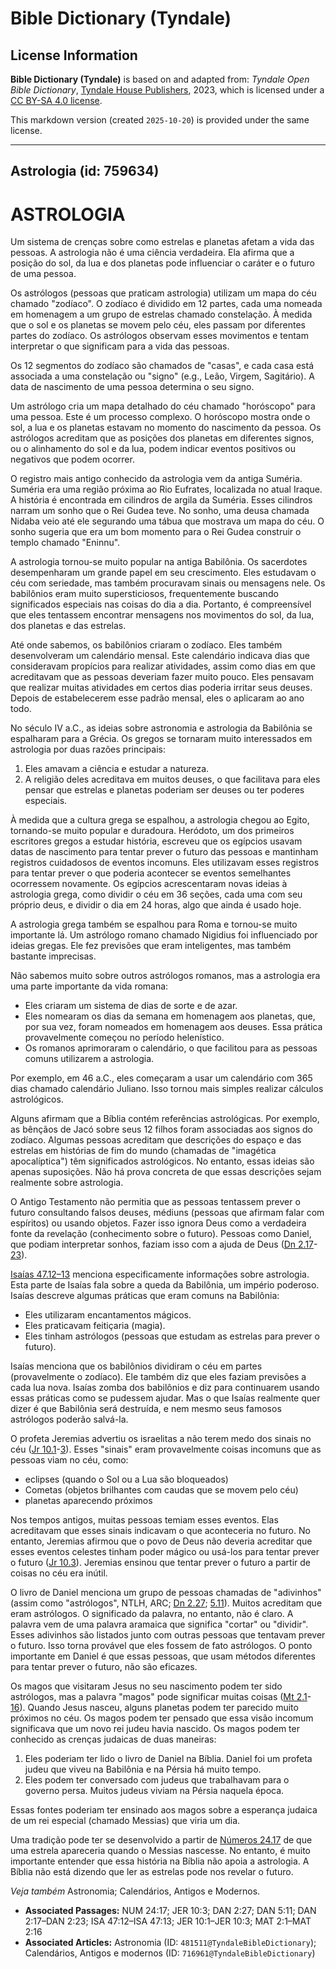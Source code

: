 # Bible Dictionary (Tyndale)

## License Information

**Bible Dictionary (Tyndale)** is based on and adapted from: _Tyndale Open Bible Dictionary_, [Tyndale House Publishers](https://tyndaleopenresources.com/), 2023, which is licensed under a [CC BY-SA 4.0 license](https://creativecommons.org/licenses/by-sa/4.0/legalcode.en).

This markdown version (created `2025-10-20`) is provided under the same license.



--------------------------------

## Astrologia (id: 759634)

ASTROLOGIA
==========

Um sistema de crenças sobre como estrelas e planetas afetam a vida das pessoas. A astrologia não é uma ciência verdadeira. Ela afirma que a posição do sol, da lua e dos planetas pode influenciar o caráter e o futuro de uma pessoa.

Os astrólogos (pessoas que praticam astrologia) utilizam um mapa do céu chamado "zodíaco". O zodíaco é dividido em 12 partes, cada uma nomeada em homenagem a um grupo de estrelas chamado constelação. À medida que o sol e os planetas se movem pelo céu, eles passam por diferentes partes do zodíaco. Os astrólogos observam esses movimentos e tentam interpretar o que significam para a vida das pessoas.

Os 12 segmentos do zodíaco são chamados de "casas", e cada casa está associada a uma constelação ou "signo" (e.g., Leão, Virgem, Sagitário). A data de nascimento de uma pessoa determina o seu signo.

Um astrólogo cria um mapa detalhado do céu chamado "horóscopo" para uma pessoa. Este é um processo complexo. O horóscopo mostra onde o sol, a lua e os planetas estavam no momento do nascimento da pessoa. Os astrólogos acreditam que as posições dos planetas em diferentes signos, ou o alinhamento do sol e da lua, podem indicar eventos positivos ou negativos que podem ocorrer.

O registro mais antigo conhecido da astrologia vem da antiga Suméria. Suméria era uma região próxima ao Rio Eufrates, localizada no atual Iraque. A história é encontrada em cilindros de argila da Suméria. Esses cilindros narram um sonho que o Rei Gudea teve. No sonho, uma deusa chamada Nidaba veio até ele segurando uma tábua que mostrava um mapa do céu. O sonho sugeria que era um bom momento para o Rei Gudea construir o templo chamado "Eninnu".

A astrologia tornou\-se muito popular na antiga Babilônia. Os sacerdotes desempenharam um grande papel em seu crescimento. Eles estudavam o céu com seriedade, mas também procuravam sinais ou mensagens nele. Os babilônios eram muito supersticiosos, frequentemente buscando significados especiais nas coisas do dia a dia. Portanto, é compreensível que eles tentassem encontrar mensagens nos movimentos do sol, da lua, dos planetas e das estrelas.

Até onde sabemos, os babilônios criaram o zodíaco. Eles também desenvolveram um calendário mensal. Este calendário indicava dias que consideravam propícios para realizar atividades, assim como dias em que acreditavam que as pessoas deveriam fazer muito pouco. Eles pensavam que realizar muitas atividades em certos dias poderia irritar seus deuses. Depois de estabelecerem esse padrão mensal, eles o aplicaram ao ano todo.

No século IV a.C., as ideias sobre astronomia e astrologia da Babilônia se espalharam para a Grécia. Os gregos se tornaram muito interessados em astrologia por duas razões principais:

1. Eles amavam a ciência e estudar a natureza.
2. A religião deles acreditava em muitos deuses, o que facilitava para eles pensar que estrelas e planetas poderiam ser deuses ou ter poderes especiais.

À medida que a cultura grega se espalhou, a astrologia chegou ao Egito, tornando\-se muito popular e duradoura. Heródoto, um dos primeiros escritores gregos a estudar história, escreveu que os egípcios usavam datas de nascimento para tentar prever o futuro das pessoas e mantinham registros cuidadosos de eventos incomuns. Eles utilizavam esses registros para tentar prever o que poderia acontecer se eventos semelhantes ocorressem novamente. Os egípcios acrescentaram novas ideias à astrologia grega, como dividir o céu em 36 seções, cada uma com seu próprio deus, e dividir o dia em 24 horas, algo que ainda é usado hoje.

A astrologia grega também se espalhou para Roma e tornou\-se muito importante lá. Um astrólogo romano chamado Nigidius foi influenciado por ideias gregas. Ele fez previsões que eram inteligentes, mas também bastante imprecisas.

Não sabemos muito sobre outros astrólogos romanos, mas a astrologia era uma parte importante da vida romana:

* Eles criaram um sistema de dias de sorte e de azar.
* Eles nomearam os dias da semana em homenagem aos planetas, que, por sua vez, foram nomeados em homenagem aos deuses. Essa prática provavelmente começou no período helenístico.
* Os romanos aprimoraram o calendário, o que facilitou para as pessoas comuns utilizarem a astrologia.

Por exemplo, em 46 a.C., eles começaram a usar um calendário com 365 dias chamado calendário Juliano. Isso tornou mais simples realizar cálculos astrológicos.

Alguns afirmam que a Bíblia contém referências astrológicas. Por exemplo, as bênçãos de Jacó sobre seus 12 filhos foram associadas aos signos do zodíaco. Algumas pessoas acreditam que descrições do espaço e das estrelas em histórias de fim do mundo (chamadas de "imagética apocalíptica") têm significados astrológicos. No entanto, essas ideias são apenas suposições. Não há prova concreta de que essas descrições sejam realmente sobre astrologia.

O Antigo Testamento não permitia que as pessoas tentassem prever o futuro consultando falsos deuses, médiuns (pessoas que afirmam falar com espíritos) ou usando objetos. Fazer isso ignora Deus como a verdadeira fonte da revelação (conhecimento sobre o futuro). Pessoas como Daniel, que podiam interpretar sonhos, faziam isso com a ajuda de Deus ([Dn 2\.17](https://ref.ly/Dan2:17-Dan2:23)\-[23](https://ref.ly/Dan2:17-Dan2:23)).

[Isaías 47\.12–13](https://ref.ly/Isa47:12-Isa47:13) menciona especificamente informações sobre astrologia. Esta parte de Isaías fala sobre a queda da Babilônia, um império poderoso. Isaías descreve algumas práticas que eram comuns na Babilônia:

* Eles utilizaram encantamentos mágicos.
* Eles praticavam feitiçaria (magia).
* Eles tinham astrólogos (pessoas que estudam as estrelas para prever o futuro).

Isaías menciona que os babilônios dividiram o céu em partes (provavelmente o zodíaco). Ele também diz que eles faziam previsões a cada lua nova. Isaías zomba dos babilônios e diz para continuarem usando essas práticas como se pudessem ajudar. Mas o que Isaías realmente quer dizer é que Babilônia será destruída, e nem mesmo seus famosos astrólogos poderão salvá\-la.

O profeta Jeremias advertiu os israelitas a não terem medo dos sinais no céu ([Jr 10\.1](https://ref.ly/Jer10:1-Jer10:3)\-[3](https://ref.ly/Jer10:1-Jer10:3)). Esses "sinais" eram provavelmente coisas incomuns que as pessoas viam no céu, como:

* eclipses (quando o Sol ou a Lua são bloqueados)
* Cometas (objetos brilhantes com caudas que se movem pelo céu)
* planetas aparecendo próximos

Nos tempos antigos, muitas pessoas temiam esses eventos. Elas acreditavam que esses sinais indicavam o que aconteceria no futuro. No entanto, Jeremias afirmou que o povo de Deus não deveria acreditar que esses eventos celestes tinham poder mágico ou usá\-los para tentar prever o futuro ([Jr 10\.3](https://ref.ly/Jer10:3)). Jeremias ensinou que tentar prever o futuro a partir de coisas no céu era inútil.

O livro de Daniel menciona um grupo de pessoas chamadas de "adivinhos" (assim como "astrólogos", NTLH, ARC; [Dn 2\.27](https://ref.ly/Dan2:27); [5\.11](https://ref.ly/Dan5:11)). Muitos acreditam que eram astrólogos. O significado da palavra, no entanto, não é claro. A palavra vem de uma palavra aramaica que significa "cortar" ou "dividir". Esses adivinhos são listados junto com outras pessoas que tentavam prever o futuro. Isso torna provável que eles fossem de fato astrólogos. O ponto importante em Daniel é que essas pessoas, que usam métodos diferentes para tentar prever o futuro, não são eficazes.

Os magos que visitaram Jesus no seu nascimento podem ter sido astrólogos, mas a palavra "magos" pode significar muitas coisas ([Mt 2\.1](https://ref.ly/Matt2:1-Matt2:16)\-[16](https://ref.ly/Matt2:1-Matt2:16)). Quando Jesus nasceu, alguns planetas podem ter parecido muito próximos no céu. Os magos podem ter pensado que essa visão incomum significava que um novo rei judeu havia nascido. Os magos podem ter conhecido as crenças judaicas de duas maneiras:

1. Eles poderiam ter lido o livro de Daniel na Bíblia. Daniel foi um profeta judeu que viveu na Babilônia e na Pérsia há muito tempo.
2. Eles podem ter conversado com judeus que trabalhavam para o governo persa. Muitos judeus viviam na Pérsia naquela época.

Essas fontes poderiam ter ensinado aos magos sobre a esperança judaica de um rei especial (chamado Messias) que viria um dia.

Uma tradição pode ter se desenvolvido a partir de [Números 24\.17](https://ref.ly/Num24:17) de que uma estrela apareceria quando o Messias nascesse. No entanto, é muito importante entender que essa história na Bíblia não apoia a astrologia. A Bíblia não está dizendo que ler as estrelas pode nos revelar o futuro.

*Veja também* Astronomia; Calendários, Antigos e Modernos.

* **Associated Passages:** NUM 24:17; JER 10:3; DAN 2:27; DAN 5:11; DAN 2:17–DAN 2:23; ISA 47:12–ISA 47:13; JER 10:1–JER 10:3; MAT 2:1–MAT 2:16
* **Associated Articles:** Astronomia (ID: `481511@TyndaleBibleDictionary`); Calendários, Antigos e modernos (ID: `716961@TyndaleBibleDictionary`)

